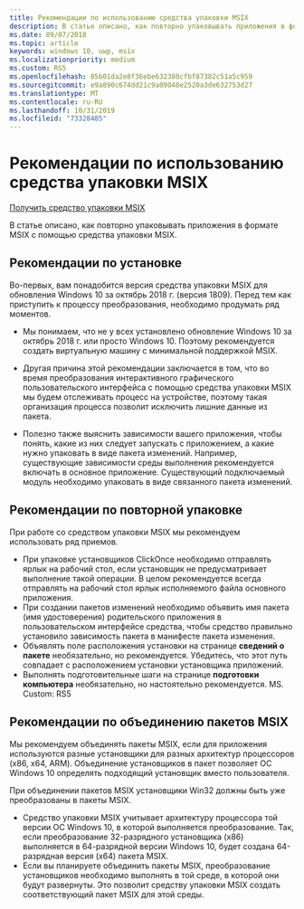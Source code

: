 ```yaml
---
title: Рекомендации по использованию средства упаковки MSIX
description: В статье описано, как повторно упаковывать приложения в формате MSIX с помощью средства упаковки MSIX.
ms.date: 09/07/2018
ms.topic: article
keywords: windows 10, uwp, msix
ms.localizationpriority: medium
ms.custom: RS5
ms.openlocfilehash: 85b01da2e8f36ebe632380cfbf87382c51a5c959
ms.sourcegitcommit: e9a890c674dd21c9a09048e2520a3de632753d27
ms.translationtype: MT
ms.contentlocale: ru-RU
ms.lasthandoff: 10/31/2019
ms.locfileid: "73328485"
---
```

# <a name="best-practices-for-the-msix-packaging-tool"></a>Рекомендации по использованию средства упаковки MSIX

<div class="nextstepaction"><p><a class="x-hidden-focus" href="https://www.microsoft.com/en-us/p/msix-packaging-tool/9n5lw3jbcxkf" data-linktype="external">Получить средство упаковки MSIX</a></p></div>

В статье описано, как повторно упаковывать приложения в формате MSIX с помощью средства упаковки MSIX.

## <a name="best-practices-during-setup"></a>Рекомендации по установке
 
Во-первых, вам понадобится версия средства упаковки MSIX для обновления Windows 10 за октябрь 2018 г. (версия 1809). Перед тем как приступить к процессу преобразования, необходимо продумать ряд моментов. 

- Мы понимаем, что не у всех установлено обновление Windows 10 за октябрь 2018 г. или просто Windows 10. Поэтому рекомендуется создать виртуальную машину с минимальной поддержкой MSIX. 

- Другая причина этой рекомендации заключается в том, что во время преобразования интерактивного графического пользовательского интерфейса с помощью средства упаковки MSIX мы будем отслеживать процесс на устройстве, поэтому такая организация процесса позволит исключить лишние данные из пакета. 

- Полезно также выяснить зависимости вашего приложения, чтобы понять, какие из них следует запускать с приложением, а какие нужно упаковать в виде пакета изменений. Например, существующие зависимости среды выполнения рекомендуется включать в основное приложение. Существующий подключаемый модуль необходимо упаковать в виде связанного пакета изменений. 


## <a name="best-practices-during-repackaging"></a>Рекомендации по повторной упаковке 
При работе со средством упаковки MSIX мы рекомендуем использовать ряд приемов.
- При упаковке установщиков ClickOnce необходимо отправлять ярлык на рабочий стол, если установщик не предусматривает выполнение такой операции. В целом рекомендуется всегда отправлять на рабочий стол ярлык исполняемого файла основного приложения.
- При создании пакетов изменений необходимо объявить имя пакета (имя удостоверения) родительского приложения в пользовательском интерфейсе средства, чтобы средство правильно установило зависимость пакета в манифесте пакета изменения.
- Объявлять поле расположения установки на странице **сведений о пакете** необязательно, но рекомендуется. Убедитесь, что этот путь совпадает с расположением установки установщика приложений.
- Выполнять подготовительные шаги на странице **подготовки компьютера** необязательно, но настоятельно рекомендуется.
MS. Custom: RS5


## <a name="best-practices-while-bundling-msix-packages"></a>Рекомендации по объединению пакетов MSIX

Мы рекомендуем объединять пакеты MSIX, если для приложения используются разные установщики для разных архитектур процессоров (x86, x64, ARM). Объединение установщиков в пакет позволяет ОС Windows 10 определять подходящий установщик вместо пользователя. 

При объединении пакетов MSIX установщики Win32 должны быть уже преобразованы в пакеты MSIX. 

- Средство упаковки MSIX учитывает архитектуру процессора той версии ОС Windows 10, в которой выполняется преобразование. Так, если преобразование 32-разрядного установщика (x86) выполняется в 64-разрядной версии Windows 10, будет создана 64-разрядная версия (x64) пакета MSIX. 
- Если вы планируете объединить пакеты MSIX, преобразование установщиков необходимо выполнять в той среде, в которой они будут развернуты. Это позволит средству упаковки MSIX создать соответствующий пакет MSIX для этой среды. 



